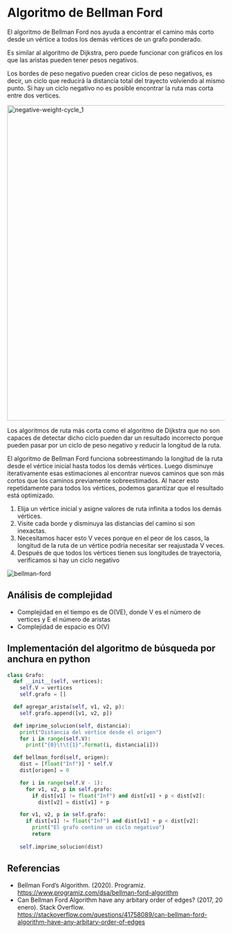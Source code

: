 # Algoritmo de Bellman Ford

El algoritmo de Bellman Ford nos ayuda a encontrar el camino más corto desde un vértice a todos los demás vértices de un grafo ponderado.

Es similar al algoritmo de Dijkstra, pero puede funcionar con gráficos en los que las aristas pueden tener pesos negativos.

Los bordes de peso negativo pueden crear ciclos de peso negativos, es decir, un ciclo que reducirá la distancia total del trayecto volviendo al mismo punto.
Si hay un ciclo negativo no es posible encontrar la ruta mas corta entre dos vertices.

<img width="730" alt="negative-weight-cycle_1" src="https://user-images.githubusercontent.com/42527034/121926721-dfe73680-cd03-11eb-93ef-7db6e21e330a.png">

Los algoritmos de ruta más corta como el algoritmo de Dijkstra que no son capaces de detectar dicho ciclo pueden dar un resultado incorrecto porque pueden pasar por un ciclo de peso negativo y reducir la longitud de la ruta.

El algoritmo de Bellman Ford funciona sobreestimando la longitud de la ruta desde el vértice inicial hasta todos los demás vértices. Luego disminuye iterativamente esas estimaciones al encontrar nuevos caminos que son más cortos que los caminos previamente sobreestimados.
Al hacer esto repetidamente para todos los vértices, podemos garantizar que el resultado está optimizado.

1. Elija un vértice inicial y asigne valores de ruta infinita a todos los demás vértices.
2. Visite cada borde y disminuya las distancias del camino si son inexactas.
3. Necesitamos hacer esto V veces porque en el peor de los casos, la longitud de la ruta de un vértice podría necesitar ser reajustada V veces.
4. Después de que todos los vértices tienen sus longitudes de trayectoria, verificamos si hay un ciclo negativo 

![bellman-ford](https://user-images.githubusercontent.com/42527034/121932055-060fd500-cd0a-11eb-8d16-67fee73dec76.png)

## Análisis de complejidad

* Complejidad en el tiempo es de O(VE), donde V es el número de vertices y E el número de aristas
* Complejidad de espacio es O(V)

## Implementación del algoritmo de búsqueda por anchura en python

```python
class Grafo:
  def __init__(self, vertices):
    self.V = vertices
    self.grafo = []

  def agregar_arista(self, v1, v2, p):
    self.grafo.append([v1, v2, p])

  def imprime_solucion(self, distancia):
    print("Distancia del vértice desde el origen")
    for i in range(self.V):
      print("{0}\t\t{1}".format(i, distancia[i]))

  def bellman_ford(self, origen):
    dist = [float("Inf")] * self.V
    dist[origen] = 0

    for i in range(self.V - 1):
      for v1, v2, p in self.grafo:
        if dist[v1] != float("Inf") and dist[v1] + p < dist[v2]:
          dist[v2] = dist[v1] + p

    for v1, v2, p in self.grafo:
      if dist[v1] != float("Inf") and dist[v1] + p < dist[v2]:
        print("El grafo contine un ciclo negativo")
        return
    
    self.imprime_solucion(dist)
```

## Referencias

* Bellman Ford’s Algorithm. (2020). Programiz. https://www.programiz.com/dsa/bellman-ford-algorithm
* Can Bellman Ford Algorithm have any arbitary order of edges? (2017, 20 enero). Stack Overflow. https://stackoverflow.com/questions/41758089/can-bellman-ford-algorithm-have-any-arbitary-order-of-edges
